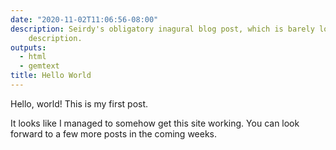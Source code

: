 ```yaml
---
date: "2020-11-02T11:06:56-08:00"
description: Seirdy's obligatory inagural blog post, which is barely longer than this
    description.
outputs:
  - html
  - gemtext
title: Hello World
---
```

Hello, world! This is my first post.

It looks like I managed to somehow get this site working. You can look forward to a few more posts in the coming weeks.

